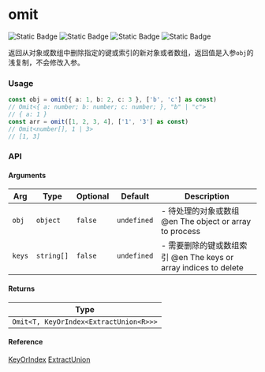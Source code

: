 # omit
![Static Badge](https://img.shields.io/badge/Statement%20Coverage-96.77%-brightgreen) ![Static Badge](https://img.shields.io/badge/Branch%20Coverage-92.86%-brightgreen) ![Static Badge](https://img.shields.io/badge/Function%20Coverage-100.00%-brightgreen) ![Static Badge](https://img.shields.io/badge/Line%20Coverage-96.77%-brightgreen)
      
返回从对象或数组中删除指定的键或索引的新对象或者数组，返回值是入参`obj`的浅复制，不会修改入参。

### Usage

```typescript
const obj = omit({ a: 1, b: 2, c: 3 }, ['b', 'c'] as const)
// Omit<{ a: number; b: number; c: number; }, "b" | "c">
// { a: 1 }
const arr = omit([1, 2, 3, 4], ['1', '3'] as const)
// Omit<number[], 1 | 3>
// [1, 3]
```


### API

#### Arguments

| Arg | Type | Optional | Default | Description |
| --- | --- | --- | --- | --- |
| `obj` | `object` | `false` | `undefined` | - 待处理的对象或数组 @en The object or array to process |
| `keys` | `string[]` | `false` | `undefined` | - 需要删除的键或数组索引 @en The keys or array indices to delete |

#### Returns

| Type |
| ---  |
| `Omit<T, KeyOrIndex<ExtractUnion<R>>>`  |

#### Reference

[KeyOrIndex](../common/types#keyorindex) [ExtractUnion](../common/types#extractunion)